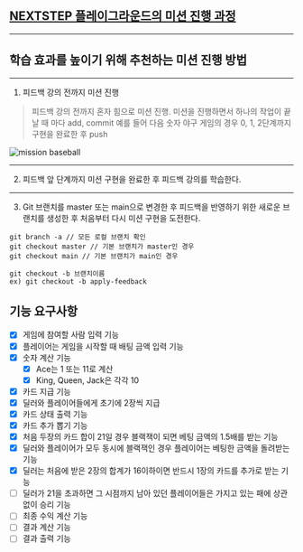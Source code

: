## [NEXTSTEP 플레이그라운드의 미션 진행 과정](https://github.com/next-step/nextstep-docs/blob/master/playground/README.md)

---
## 학습 효과를 높이기 위해 추천하는 미션 진행 방법

---
1. 피드백 강의 전까지 미션 진행 
> 피드백 강의 전까지 혼자 힘으로 미션 진행. 미션을 진행하면서 하나의 작업이 끝날 때 마다 add, commit
> 예를 들어 다음 숫자 야구 게임의 경우 0, 1, 2단계까지 구현을 완료한 후 push

![mission baseball](https://raw.githubusercontent.com/next-step/nextstep-docs/master/playground/images/mission_baseball.png)

---
2. 피드백 앞 단계까지 미션 구현을 완료한 후 피드백 강의를 학습한다.

---
3. Git 브랜치를 master 또는 main으로 변경한 후 피드백을 반영하기 위한 새로운 브랜치를 생성한 후 처음부터 다시 미션 구현을 도전한다.

```
git branch -a // 모든 로컬 브랜치 확인
git checkout master // 기본 브랜치가 master인 경우
git checkout main // 기본 브랜치가 main인 경우

git checkout -b 브랜치이름
ex) git checkout -b apply-feedback
```


## 기능 요구사항
- [X] 게임에 참여할 사람 입력 기능
- [X] 플레이어는 게임을 시작할 때 배팅 금액 입력 기능
- [X] 숫자 계산 기능
  - [X] Ace는 1 또는 11로 계산
  - [X] King, Queen, Jack은 각각 10
- [X] 카드 지급 기능
- [X] 딜러와 플레이어들에게 초기에 2장씩 지급
- [X] 카드 상태 출력 기능
- [X] 카드 추가 뽑기 기능
- [X] 처음 두장의 카드 합이 21일 경우 블랙잭이 되면 베팅 금액의 1.5배를 받는 기능
- [X] 딜러와 플레이어가 모두 동시에 블랙잭인 경우 플레이어는 베팅한 금액을 돌려받는 기능
- [X] 딜러는 처음에 받은 2장의 합계가 16이하이면 반드시 1장의 카드를 추가로 받는 기능
- [ ] 딜러가 21을 초과하면 그 시점까지 남아 있던 플레이어들은 가지고 있는 패에 상관 없이 승리 기능
- [ ] 최종 수익 계산 기능
- [ ] 결과 계산 기능
- [ ] 결과 출력 기능

